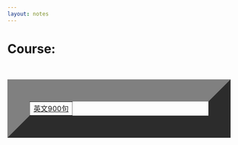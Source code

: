 ```yaml
---
layout: notes
---
```



<h1 class="about__title">Course:</h1>
<table width="400" border="50">
<tr>
    <td><a href="/notes/900" target="_blank">英文900句</a></td>
</tr>
</table>
